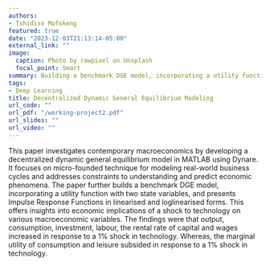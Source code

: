 ```yaml
---
authors:
- Tshidiso Mofokeng
featured: true
date: "2023-12-03T21:13:14-05:00"
external_link: ""
image:
  caption: Photo by rawpixel on Unsplash
  focal_point: Smart
summary: Building a benchmark DGE model, incorporating a utility function with two state variables, and presenting the Impulse Response Functions in linearised and log-linearised forms
tags:
- Deep Learning
title: Decentralized Dynamic General Equilibrium Modeling
url_code: ""
url_pdf: "/working-project2.pdf"
url_slides: ""
url_video: ""
---
```


This paper investigates contemporary macroeconomics by developing a decentralized dynamic general equilibrium model in MATLAB using Dynare. It focuses on micro-founded technique for
modeling real-world business cycles and addresses constraints to understanding and predict economic phenomena. The paper further builds a benchmark DGE model, incorporating a utility
function with two state variables, and presents Impulse Response Functions in linearised and loglinearised forms. This offers insights into economic implications of a shock to technology on various
macroeconomic variables. The findings were that output, consumption, investment, labour, the
rental rate of capital and wages increased in response to a 1% shock in technology. Whereas, the
marginal utility of consumption and leisure subsided in response to a 1% shock in technology.